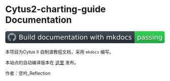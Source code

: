 # Cytus2-charting-guide Documentation

![Build documentation with mkdocs](README.assets/build_with_mkdocs.svg)

本项目为Cytus II 自制谱教程文档，采用 `mkdocs` 编写。

本站点的自动编译版本在 [这里](https://ky-reflection.github.io/cytus2-charting-guide/) 发布。

作者：空吟_Reflection
